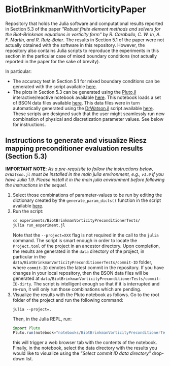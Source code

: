 # BiotBrinkmanWithVorticityPaper

Repository that holds the Julia software and computational results reported in Section 5.3 of the paper _"Robust finite element methods and solvers for the Biot-Brinkman equations in vorticity form"_ by _R. Caraballo, C. W. In, A. F. Martín, and R. Ruiz-Baier_. The results in Section 5.1 of the paper were not actually obtained with the software in this repository. However, the repository also contains Julia scripts to reproduce the experiments in this section in the particular case of mixed boundary conditions (not actually reported in the paper for the sake of brevity).

In particular:

* The accuracy test in Section 5.1 for mixed boundary conditions can be generated with the script available [here]().
* The plots in Section 5.3 can be generated using the [Pluto.jl](https://github.com/fonsp/Pluto.jl) interactive/reactive notebook available [here](). This notebook loads a set of BSON data files available [here](). This data files were in turn automatically generated using the [DrWatson.jl](https://github.com/JuliaDynamics/DrWatson.jl) script available [here](). These scripts are designed such that the user might seamlessly run new combination of physical and discretization parameter values. See below for instructions. 

## Instructions to generate and visualize Riesz mapping preconditioner evaluation results (Section 5.3)

**IMPORTANT NOTE**: _As a pre-requisite to follow the instructions below, `DrWatson.jl` must be installed in the main julia 
environment, e.g., `v1.9` if you have Julia 1.9. Please install it in the 
main julia environment before following the instructions in the sequel._

1. Select those combinations of parameter-values to be run by editing the dictionary created by the  `generate_param_dicts()` function in the script available [here]().
2. Run the script:  
   ```bash
   cd experiments/BiotBrinkmanVorticityPreconditionerTests/
   julia run_experiment.jl
   ```
   Note that the `--project=XXX` flag is not required in the call to the `julia` command. 
   The script is smart enough  in order to locate the `Project.toml` of the project in an ancestor directory. Upon completion, the results are generated in the `data` directory 
of the project, in particular in the `data/BiotBrinkmanVorticityPreconditionerTests/commit-ID` folder, where `commit-ID` denotes the latest commit in the repository. If you have changes in your local repository, then the BSON data files will be generated at `data/BiotBrinkmanVorticityPreconditionerTests/commit-ID-dirty`. The script is intelligent enough so that if it is interrupted and re-run, it will only run those combinations which are pending.
3. Visualize the results with the Pluto notebook as follows. Go to the root folder of the project and run the following command:
   ```
   julia --project=.
   ``` 
   Then, in the Julia REPL, run:
   ```julia
   import Pluto 
   Pluto.run(notebook="notebooks/BiotBrinkmanVorticityPreconditionerTests.jl") 
   ```
   this will trigger a web browser tab with the contents of the notebook. Finally, in the notebook, select the data directory with the results you would like to visualize using the _"Select commit ID data directory"_ drop-down list.
